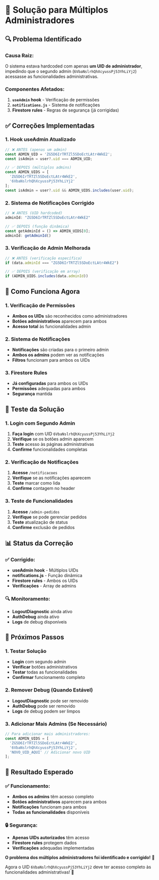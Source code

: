 # 👥 Solução para Múltiplos Administradores

## 🔍 **Problema Identificado**

### **Causa Raiz:**
O sistema estava hardcoded com apenas **um UID de administrador**, impedindo que o segundo admin (`6VbaNslrhQhXcyussPj53YhLiYj2`) acessasse as funcionalidades administrativas.

### **Componentes Afetados:**
1. **`useAdmin` hook** - Verificação de permissões
2. **`notifications.js`** - Sistema de notificações
3. **Firestore rules** - Regras de segurança (já corrigidas)

## ✅ **Correções Implementadas**

### **1. Hook useAdmin Atualizado**
```javascript
// ❌ ANTES (apenas um admin)
const ADMIN_UID = 'ZG5D6IrTRTZl5SDoEctLAtr4WkE2';
const isAdmin = user?.uid === ADMIN_UID;

// ✅ DEPOIS (múltiplos admins)
const ADMIN_UIDS = [
  'ZG5D6IrTRTZl5SDoEctLAtr4WkE2',
  '6VbaNslrhQhXcyussPj53YhLiYj2'
];
const isAdmin = user?.uid && ADMIN_UIDS.includes(user.uid);
```

### **2. Sistema de Notificações Corrigido**
```javascript
// ❌ ANTES (UID hardcoded)
adminId: "ZG5D6IrTRTZl5SDoEctLAtr4WkE2"

// ✅ DEPOIS (função dinâmica)
const getAdminId = () => ADMIN_UIDS[0];
adminId: getAdminId()
```

### **3. Verificação de Admin Melhorada**
```javascript
// ❌ ANTES (verificação específica)
if (data.adminId === "ZG5D6IrTRTZl5SDoEctLAtr4WkE2")

// ✅ DEPOIS (verificação em array)
if (ADMIN_UIDS.includes(data.adminId))
```

## 🎯 **Como Funciona Agora**

### **1. Verificação de Permissões**
- **Ambos os UIDs** são reconhecidos como administradores
- **Botões administrativos** aparecem para ambos
- **Acesso total** às funcionalidades admin

### **2. Sistema de Notificações**
- **Notificações** são criadas para o primeiro admin
- **Ambos os admins** podem ver as notificações
- **Filtros** funcionam para ambos os UIDs

### **3. Firestore Rules**
- **Já configuradas** para ambos os UIDs
- **Permissões** adequadas para ambos
- **Segurança** mantida

## 🧪 **Teste da Solução**

### **1. Login com Segundo Admin**
1. **Faça login** com UID `6VbaNslrhQhXcyussPj53YhLiYj2`
2. **Verifique** se os botões admin aparecem
3. **Teste** acesso às páginas administrativas
4. **Confirme** funcionalidades completas

### **2. Verificação de Notificações**
1. **Acesse** `/notificacoes`
2. **Verifique** se as notificações aparecem
3. **Teste** marcar como lida
4. **Confirme** contagem no header

### **3. Teste de Funcionalidades**
1. **Acesse** `/admin-pedidos`
2. **Verifique** se pode gerenciar pedidos
3. **Teste** atualização de status
4. **Confirme** exclusão de pedidos

## 📊 **Status da Correção**

### **✅ Corrigido:**
- **useAdmin hook** - Múltiplos UIDs
- **notifications.js** - Função dinâmica
- **Firestore rules** - Ambos os UIDs
- **Verificações** - Array de admins

### **🔍 Monitoramento:**
- **LogoutDiagnostic** ainda ativo
- **AuthDebug** ainda ativo
- **Logs** de debug disponíveis

## 🚀 **Próximos Passos**

### **1. Testar Solução**
- **Login** com segundo admin
- **Verificar** botões administrativos
- **Testar** todas as funcionalidades
- **Confirmar** funcionamento completo

### **2. Remover Debug (Quando Estável)**
- **LogoutDiagnostic** pode ser removido
- **AuthDebug** pode ser removido
- **Logs** de debug podem ser limpos

### **3. Adicionar Mais Admins (Se Necessário)**
```javascript
// Para adicionar mais administradores:
const ADMIN_UIDS = [
  'ZG5D6IrTRTZl5SDoEctLAtr4WkE2',
  '6VbaNslrhQhXcyussPj53YhLiYj2',
  'NOVO_UID_AQUI' // Adicionar novo UID
];
```

## 🎉 **Resultado Esperado**

### **✅ Funcionamento:**
- **Ambos os admins** têm acesso completo
- **Botões administrativos** aparecem para ambos
- **Notificações** funcionam para ambos
- **Todas as funcionalidades** disponíveis

### **🔒 Segurança:**
- **Apenas UIDs autorizados** têm acesso
- **Firestore rules** protegem dados
- **Verificações** adequadas implementadas

**O problema dos múltiplos administradores foi identificado e corrigido!** 🎯

Agora o UID `6VbaNslrhQhXcyussPj53YhLiYj2` deve ter acesso completo às funcionalidades administrativas! 🚀



